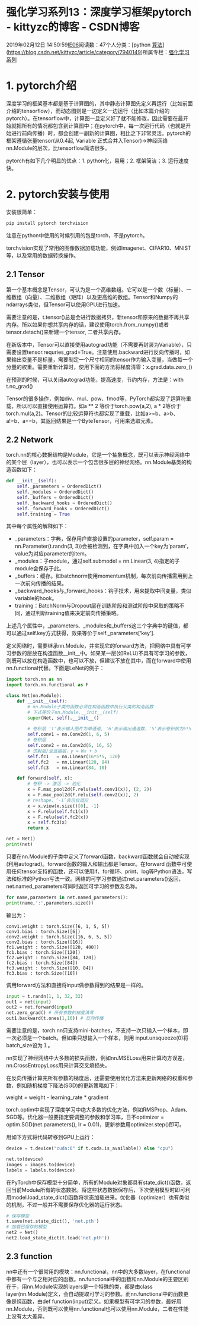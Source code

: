 # 强化学习系列13：深度学习框架pytorch - kittyzc的博客 - CSDN博客
2019年02月12日 14:50:59[IE06](https://me.csdn.net/kittyzc)阅读数：47个人分类：[python																[算法](https://blog.csdn.net/kittyzc/article/category/7940151)](https://blog.csdn.net/kittyzc/article/category/7940149)所属专栏：[强化学习系列](https://blog.csdn.net/column/details/33845.html)
# 1. pytorch介绍

深度学习的框架基本都是基于计算图的，其中静态计算图先定义再运行（比如前面介绍的tensorflow），而动态图则是一边定义一边运行（比如本篇介绍的pytorch）。在tensorflow中，计算图一旦定义好了就不能修改，因此需要在最开始就把所有的情况都包含到计算图中；在pytorch中，每一次运行代码（也就是开始进行前向传播）时，都会创建一副新的计算图，相比之下非常灵活。pytorch的框架遵循张量tensor(从0.4起, Variable 正式合并入Tensor)->神经网络nn.Module的层次，比tensorflow简洁很多。

pytorch有如下几个明显的优点：1. python化，易用；2. 框架简洁；3. 运行速度快。

# 2. pytorch安装与使用

安装很简单：

```python
pip install pytorch torchvision
```

注意在python中使用的时候引用的包是torch，不是pytorch。

torchvision实现了常用的图像数据加载功能，例如Imagenet、CIFAR10、MNIST等，以及常用的数据转换操作。

## 2.1 Tensor

第一个基本概念是Tensor，可认为是一个高维数组。它可以是一个数（标量）、一维数组（向量）、二维数组（矩阵）以及更高维的数组。Tensor和Numpy的ndarrays类似，但Tensor可以使用GPU进行加速。

需要注意的是，t.tensor()总是会进行数据拷贝，新tensor和原来的数据不再共享内存。所以如果你想共享内存的话，建议使用torch.from_numpy()或者tensor.detach()来新建一个tensor, 二者共享内存。

在新版本中，Tensor可以直接使用autograd功能（不需要再封装为Variable），只需要设置tensor.requries_grad=True。注意使用.backward进行反向传播时，如果输出变量不是标量，需要制定一个尺寸相同的tensor作为输入变量，当做每一个分量的权重。需要重新计算时，使用下面的方法将梯度清零：x.grad.data.zero_()

在预测的时候，可以关闭autograd功能，提高速度，节约内存，方法是：with t.no_grad()

Tensor的很多操作，例如div、mul、pow、fmod等，PyTorch都实现了运算符重载，所以可以直接使用运算符。如a ** 2 等价于torch.pow(a,2), a * 2等价于torch.mul(a,2)。Tensor的比较运算符也都实现了重载，比如a>=b、a>b、a!=b、a==b，其返回结果是一个ByteTensor，可用来选取元素。
## 2.2 Network

torch.nn的核心数据结构是Module，它是一个抽象概念，既可以表示神经网络中的某个层（layer），也可以表示一个包含很多层的神经网络。nn.Module基类的构造函数如下：

```python
def __init__(self):
    self._parameters = OrderedDict()
    self._modules = OrderedDict()
    self._buffers = OrderedDict()
    self._backward_hooks = OrderedDict()
    self._forward_hooks = OrderedDict()
    self.training = True
```

其中每个属性的解释如下：
- _parameters：字典，保存用户直接设置的parameter，self.param = nn.Parameter(t.randn(3, 3))会被检测到，在字典中加入一个key为’param’，value为对应parameter的item。
- _modules：子module，通过self.submodel = nn.Linear(3, 4)指定的子module会保存于此。
- _buffers：缓存。如batchnorm使用momentum机制，每次前向传播需用到上一次前向传播的结果。
- _backward_hooks与_forward_hooks：钩子技术，用来提取中间变量，类似variable的hook。
- training：BatchNorm与Dropout层在训练阶段和测试阶段中采取的策略不同，通过判断training值来决定前向传播策略。

上述几个属性中，_parameters、_modules和_buffers这三个字典中的键值，都可以通过self.key方式获得，效果等价于self._parameters[‘key’].

定义网络时，需要继承nn.Module，并实现它的forward方法，把网络中具有可学习参数的层放在构造函数__init__中。如果某一层(如ReLU)不具有可学习的参数，则既可以放在构造函数中，也可以不放，但建议不放在其中，而在forward中使用nn.functional代替。下面是LeNet的例子：

```python
import torch.nn as nn
import torch.nn.functional as F

class Net(nn.Module):
    def __init__(self):
        # nn.Module子类的函数必须在构造函数中执行父类的构造函数
        # 下式等价于nn.Module.__init__(self)
        super(Net, self).__init__()
        
        # 卷积层 '1'表示输入图片为单通道, '6'表示输出通道数，'5'表示卷积核为5*5
        self.conv1 = nn.Conv2d(1, 6, 5) 
        # 卷积层
        self.conv2 = nn.Conv2d(6, 16, 5) 
        # 仿射层/全连接层，y = Wx + b
        self.fc1   = nn.Linear(16*5*5, 120) 
        self.fc2   = nn.Linear(120, 84)
        self.fc3   = nn.Linear(84, 10)

    def forward(self, x): 
        # 卷积 -> 激活 -> 池化 
        x = F.max_pool2d(F.relu(self.conv1(x)), (2, 2))
        x = F.max_pool2d(F.relu(self.conv2(x)), 2) 
        # reshape，‘-1’表示自适应
        x = x.view(x.size()[0], -1) 
        x = F.relu(self.fc1(x))
        x = F.relu(self.fc2(x))
        x = self.fc3(x)        
        return x

net = Net()
print(net)
```

只要在nn.Module的子类中定义了forward函数，backward函数就会自动被实现(利用autograd)。forward函数的输入和输出都是Tensor。在forward 函数中可使用任何tensor支持的函数，还可以使用if、for循环、print、log等Python语法，写法和标准的Python写法一致。网络的可学习参数通过net.parameters()返回，net.named_parameters可同时返回可学习的参数及名称。

```python
for name,parameters in net.named_parameters():
print(name,':',parameters.size())
```

输出为：

```
conv1.weight : torch.Size([6, 1, 5, 5])
conv1.bias : torch.Size([6])
conv2.weight : torch.Size([16, 6, 5, 5])
conv2.bias : torch.Size([16])
fc1.weight : torch.Size([120, 400])
fc1.bias : torch.Size([120])
fc2.weight : torch.Size([84, 120])
fc2.bias : torch.Size([84])
fc3.weight : torch.Size([10, 84])
fc3.bias : torch.Size([10])
```

调用forward方法和直接将input做参数得到的结果是一样的。

```python
input = t.randn(1, 1, 32, 32)
out1 = net(input)
out2 = net.forward(input)
net.zero_grad() # 所有参数的梯度清零
out1.backward(t.ones(1,10)) # 反向传播
```

需要注意的是，torch.nn只支持mini-batches，不支持一次只输入一个样本，即一次必须是一个batch。但如果只想输入一个样本，则用 input.unsqueeze(0)将batch_size设为１。

nn实现了神经网络中大多数的损失函数，例如nn.MSELoss用来计算均方误差，nn.CrossEntropyLoss用来计算交叉熵损失。

在反向传播计算完所有参数的梯度后，还需要使用优化方法来更新网络的权重和参数，例如随机梯度下降法(SGD)的更新策略如下：

weight = weight - learning_rate * gradient

torch.optim中实现了深度学习中绝大多数的优化方法，例如RMSProp、Adam、SGD等。优化器一般要指定要调整的参数和学习率，日不optimizer = optim.SGD(net.parameters(), lr = 0.01)，更新参数用optimizer.step()即可。

用如下方式将代码转移到GPU上运行：
```python
device = t.device("cuda:0" if t.cuda.is_available() else "cpu")

net.to(device)
images = images.to(device)
labels = labels.to(device)
```

在PyTorch中保存模型十分简单，所有的Module对象都具有state_dict()函数，返回当前Module所有的状态数据。将这些状态数据保存后，下次使用模型时即可利用model.load_state_dict()函数将状态加载进来。优化器（optimizer）也有类似的机制，不过一般并不需要保存优化器的运行状态。

```python
# 保存模型
t.save(net.state_dict(), 'net.pth')
# 加载已保存的模型
net2 = Net()
net2.load_state_dict(t.load('net.pth'))
```

## 2.3 function

nn中还有一个很常用的模块：nn.functional，nn中的大多数layer，在functional中都有一个与之相对应的函数。nn.functional中的函数和nn.Module的主要区别在于，用nn.Module实现的layers是一个特殊的类，都是由class layer(nn.Module)定义，会自动提取可学习的参数。而nn.functional中的函数更像是纯函数，由def function(input)定义。如果模型有可学习的参数，最好用nn.Module，否则既可以使用nn.functional也可以使用nn.Module，二者在性能上没有太大差异。


